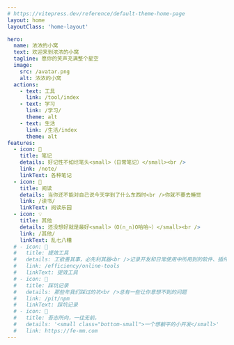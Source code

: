 ```yaml
---
# https://vitepress.dev/reference/default-theme-home-page
layout: home
layoutClass: 'home-layout'

hero:
  name: 浓浓的小窝
  text: 欢迎来到浓浓的小窝
  tagline: 愿你的笑声充满整个星空
  image:
    src: /avatar.png
    alt: 浓浓的小窝
  actions:
    - text: 工具
      link: /tool/index
    - text: 学习
      link: /学习/
      theme: alt
    - text: 生活
      link: /生活/index
      theme: alt
features:
  - icon: 📖
    title: 笔记
    details: 好记性不如烂笔头<small>（日常笔记）</small><br />
    link: /note/
    linkText: 各种笔记
  - icon: 📘
    title: 阅读
    details: 当你还不能对自己说今天学到了什么东西时<br />你就不要去睡觉
    link: /读书/
    linkText: 阅读乐园
  - icon: 💡
    title: 其他
    details: 还没想好就是最好<small>（O(∩_∩)O哈哈~）</small><br />
    link: /其他/
    linkText: 乱七八糟
  # - icon: 🧰
  #   title: 提效工具
  #   details: 工欲善其事，必先利其器<br />记录开发和日常使用中所用到的软件、插件、扩展等
  #   link: /efficiency/online-tools
  #   linkText: 提效工具
  # - icon: 🐞
  #   title: 踩坑记录
  #   details: 那些年我们踩过的坑<br />总有一些让你意想不到的问题
  #   link: /pit/npm
  #   linkText: 踩坑记录
  # - icon: 💯
  #   title: 吾志所向，一往无前。
  #   details: '<small class="bottom-small">一个想躺平的小开发</small>'
  #   link: https://fe-mm.com
---
```

<style src="./index.scss"></style>

